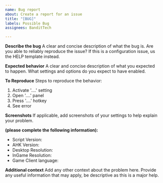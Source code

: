 ```yaml
---
name: Bug report
about: Create a report for an issue
title: "[BUG]"
labels: Possible Bug
assignees: BanditTech

---
```


**Describe the bug**
A clear and concise description of what the bug is.
Are you able to reliably reproduce the issue?
If this is a configuration issue, us the HELP template instead.

**Expected behavior**
A clear and concise description of what you expected to happen.
What settings and options do you expect to have enabled.

**To Reproduce**
Steps to reproduce the behavior:
1. Activate '....' setting
2. Open '....' panel
3. Press '....' hotkey
4. See error

**Screenshots**
If applicable, add screenshots of your settings to help explain your problem.

**(please complete the following information):**
 - Script Version:
 - AHK Version:
 - Desktop Resolution:
 - InGame Resolution:
 - Game Client language:

**Additional context**
Add any other context about the problem here.
Provide any useful information that may apply, be descriptive as this is a major help.
